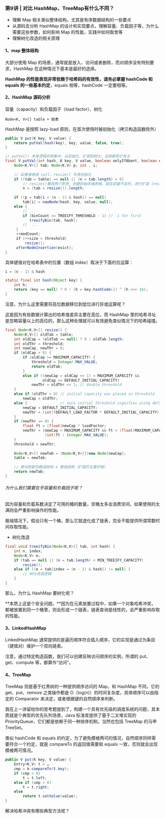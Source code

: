 ### 第9讲 | 对比 HashMap、TreeMap有什么不同？

- 理解 Map 相关类似整体结构，尤其是有序数据结构的一些要点
- 从源码去分析 HashMap 的设计和实现要点，理解容量、负载因子等，为什么需要这些参数，如何影响 Map 的性能，实践中如何取舍等
- 理解树化改造的相关原理

#### 1、map 整体结构

大部分使用 Map 的场景，通常就是放入、访问或者删除，而对顺序没有特别要求，HashMap 在这种情况下基本是最好的选择。 

**HashMap 的性能表现非常依赖于哈希码的有效性，请务必掌握 hashCode 和 equals 的一些基本约定**，equals 相等，hashCode 一定要相等。


#### 2、HashMap 源码分析
容量（capacity）和负载因子（load factor）、树化
      
```
Node<K, V>[] table + 链表
```

HashMap 是按照 lazy-load 原则，在首次使用时被初始化（拷贝构造函数除外）
```java
public V put(K key, V value) {
    return putVal(hash(key), key, value, false, true);
}

// putVal() 本身逻辑非常集中，从初始化、扩容到树化，全部都和它有关
final V putVal(int hash, K key, V value, boolean onlyIfAbent, boolean evict) {
    Node<K,V>[] tab; Node<K,V> p; int , i;
    
    // 如果表格是 null，resize() 负责初始化
    if ((tab = table) == null || (n = tab.length) = 0)
        // resize()兼顾两个职责，创建初始存储表格，或在容量不足时，进行扩容（resize）
        n = (tab = resize()).length;
    
    if ((p = tab[i = (n - 1) & hash]) == null)
        tab[i] = newNode(hash, key, value, null);
    else {
        // ...
        if (binCount >= TREEIFY_THRESHOLD - 1) // -1 for first 
           treeifyBin(tab, hash);
        //  ... 
     }
     ++modCount;
     if (++size > threshold)
         resize();
     afterNodeInsertion(evict);
}
```

具体键值对在哈希表中的位置（数组 index）取决于下面的位运算：
```java
i = (n - 1) & hash

static final int hash(Object key) {
    int h;
    return (key == null) ? 0 : (h = key.hashCode()) ^ (h >>> 16);
}
```

注意，为什么这里需要将高位数据移位到低位进行异或运算呢？

这是因为有些数据计算出的哈希值差异主要在高位，而 HashMap 里的哈希寻址是忽略容量以上的高位的，那么这种处理就可以有效避免类似情况下的哈希碰撞。

```java
final Node<K,V>[] resize() {
    Node<K,V>[] oldTab = table;
    int oldCap = (oldTab == null) ? 0 : oldTab.length;
    int oldThr = threshold;
    int newCap, newThr = 0;
    if (oldCap > 0) {
        if (oldCap >= MAXIMUM_CAPACITY) {
            threshold = Integer.MAX_VALUE;
            return oldTab;
        }
        else if ((newCap = oldCap << 1) < MAXIMUM_CAPACITY &&
                 oldCap >= DEFAULT_INITIAL_CAPACITY)
            newThr = oldThr << 1; // double threshold
    }
    else if (oldThr > 0) // initial capacity was placed in threshold
        newCap = oldThr;
    else {               // zero initial threshold signifies using defaults
        newCap = DEFAULT_INITIAL_CAPACITY;
        newThr = (int)(DEFAULT_LOAD_FACTOR * DEFAULT_INITIAL_CAPACITY);
    }
    if (newThr == 0) {
        float ft = (float)newCap * loadFactor;
        newThr = (newCap < MAXIMUM_CAPACITY && ft < (float)MAXIMUM_CAPACITY ?
                  (int)ft : Integer.MAX_VALUE);
    }
    threshold = newThr;
    
    Node<K,V>[] newTab = (Node<K,V>[])new Node[newCap];
    table = newTab;
    
    // 移动到新的数组结构 e 数组结构（扩容的主要开销）
    return newTab;
}
```

###### 为什么我们需要在乎容量和负载因子呢？
因为容量和负载系数决定了可用的桶的数量，空桶太多会浪费空间，如果使用的太满则会严重影响操作的性能。

极端情况下，假设只有一个桶，那么它就退化成了链表，完全不能提供所谓常数时间存取性能。

- 树化改造

```java
final void treeifyBin(Node<K,V>[] tab, int hash) {
    int n, index;
    Node<K,V> e;
    if (tab == null || (n = tab.length) < MIN_TREEIFY_CAPACITY)
        resize();
    else if ((e = tab[index = (n - 1) & hash]) != null) {
        // 树化改造逻辑
    }
}
```

那么，为什么 HashMap 要树化呢？

**本质上这是个安全问题。**因为在元素放置过程中，如果一个对象哈希冲突，都被放置到同一个桶里，则会形成一个链表，链表查询是线性的，会严重影响存取的性能。


#### 3、LinkedHashMap

LinkedHashMap 通常提供的是遍历顺序符合插入顺序，它的实现是通过为条目（键值对）维护一个双向链表。

注意，通过特定构造函数，我们可以创建反映访问顺序的实例，所谓的 put、get、compute 等，都算作“访问”。


#### 4、TreeMap

TreeMap 则是基于红黑树的一种提供顺序访问的 Map，和 HashMap 不同，它的 get、put、remove 之类操作都是 O（log(n)）的时间复杂度，具体顺序可以由指定的 Comparator 来决定，或者根据键的自然顺序来判断。

<p>我在上一讲留给你的思考题提到了，构建一个具有优先级的调度系统的问题，其本质就是个典型的优先队列场景，Java 标准库提供了基于二叉堆实现的 PriorityQueue，它们都是依赖于同一种排序机制，当然也包括 TreeMap 的马甲 TreeSet。</p>

<p>类似 hashCode 和 equals 的约定，为了避免模棱两可的情况，自然顺序同样需要符合一个约定，就是 compareTo 的返回值需要和 equals 一致，否则就会出现模棱两可情况。</p>

```java
public V put(K key, V value) {
    Entry<K,V> t = …
    cmp = k.compareTo(t.key);
    if (cmp < 0)
        t = t.left;
    else if (cmp > 0)
        t = t.right;
    else
        return t.setValue(value);
}
```

解决哈希冲突有哪些典型方法呢？
